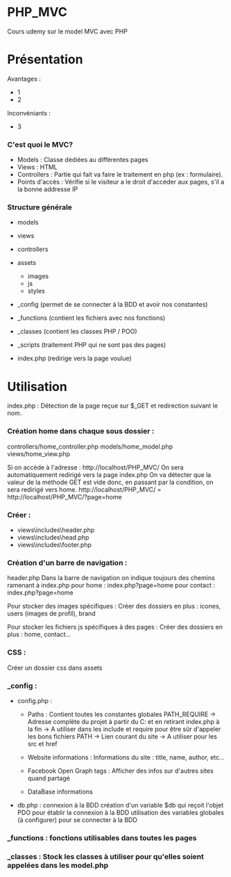 # PHP_MVC

Cours udemy sur le model MVC avec PHP

Présentation
===========
Avantages :
- 1
- 2

Inconvéniants :
- 3

### C'est quoi le MVC?
- Models : Classe dédiées au différentes pages
- Views : HTML
- Controllers : Partie qui fait va faire le traitement en php (ex : formulaire).
- Points d'accès : Vérifie si le visiteur a le droit d'accéder aux pages, s'il a la bonne addresse IP

### Structure générale
- models
- views
- controllers
- assets
    - images
    - js
    - styles
- _config (permet de se connecter à la BDD et avoir nos constantes)
- _functions (contient les fichiers avec nos fonctions)
- _classes (contient les classes PHP / POO)
- _scripts (traitement PHP qui ne sont pas des pages)

- index.php (redirige vers la page voulue)

Utilisation
============
index.php : Détection de la page reçue sur $_GET et redirection suivant le nom.

### Création home dans chaque sous dossier :
controllers/home_controller.php
models/home_model.php
views/home_view.php

Si on accède à l'adresse : http://localhost/PHP_MVC/
On sera automatiquement redirigé vers la page index.php
On va détecter que la valeur de la méthode GET est vide donc, en passant par la condition, on sera redirigé vers home.
http://localhost/PHP_MVC/ = http://localhost/PHP_MVC/?page=home


### Créer : 
- views\includes\header.php
- views\includes\head.php
- views\includes\footer.php

### Création d'un barre de navigation :
header.php
Dans la barre de navigation on indique toujours des chemins ramenant à index.php
pour home : index.php?page=home
pour contact : index.php?page=home

Pour stocker des images spécifiques :
Créer des dossiers en plus : icones, users (images de profil), brand

Pour stocker les fichiers js spécifiques à des pages :
Créer des dossiers en plus : home, contact...

### CSS :
Créer un dossier css dans assets

### _config :
- config.php :
    - Paths :
        Contient toutes les constantes globales
        PATH_REQUIRE -> Adresse complète du projet à partir du C: et en retirant index.php à la fin
                    -> A utiliser dans les include et require pour être sûr d'appeler les bons fichiers
        PATH -> Lien courant du site
            -> A utiliser pour les src et href

    - Website informations :
        Informations du site : title, name, author, etc...

    - Facebook Open Graph tags :
        Afficher des infos sur d'autres sites quand partagé
    
    - DataBase informations
    

- db.php :
    connexion à la BDD
    création d'un variable $db qui reçoit l'objet PDO pour établir la connexion à la BDD
    utilisation des variables globales (à configurer) pour se connecter à la BDD

### _functions : fonctions utilisables dans toutes les pages

### _classes : Stock les classes à utiliser pour qu'elles soient appelées dans les model.php


